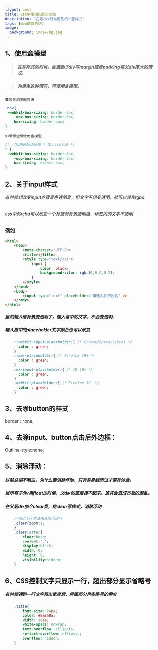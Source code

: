 ```yaml
---
layout: post
title: css中常用知识点总结
description: "在写css时常用到的一些样式"
tags: [Web前端总结]
image:
  background: index-bg.jpg
---
```


## 1、使用盒模型

>##### 在写样式的时候，会遇到子div写margin或者padding将父div撑大的情况。

>##### 为避免这种情况，可使用盒模型。

`兼容各浏览器写法`

```css
.box{
 -webkit-box-sizing: border-box;
    -moz-box-sizing: border-box;
    box-sizing: border-box;
}
```

`如果想全局使用盒模型`

```css
/* 可以用通配选择器 * 加上css代码 */
* {
 -webkit-box-sizing: border-box;
    -moz-box-sizing: border-box;
    box-sizing: border-box;
}
```

## 2、关于input样式

###### 有时候想改变input的背景色透明度，但文字不想变透明，就可以使用rgba

###### css中的rgba可以改变一个标签的背景透明度，标签内的文字不透明

### 例如

```html
<html>
	<head>
		<meta charset="UTF-8">
		<title></title>
		<style type="text/css">
			input {
				color: black;
				background-color: rgba(0,0,0,0.2);
			}
		</style>
	</head>
	<body>
		<input type="text" placeholder="请输入你的姓名" />
	</body>
</html>
```

##### 虽然输入框背景变透明了，输入框中的文字，不会变透明。

##### 输入框中的placeholder文字颜色也可以改变

```css
	::webkit-input-placeholder:{ /* Chrome/Opera/Safrai */
	  color : green;
	}
	::mos-placeholder:{ /* Firefox 19+ */
	  color : green;
	}
	:ms-input-placeholder:{	/* IE 10+ */
	  color : green;
	}
	:webkit-placeholder:{ /* Firefox 18- */
	  color : green;
	}
```

## 3、去除button的样式

 border : none;
 
## 4、去除input、button点击后外边框：

Outline-style:none;

## 5、消除浮动：

##### 以前总搞不明白，为什么要消除浮动，只有亲身经历过才深有体会。

##### 当所有子div用float的时候，父div的高度撑不起来。这样会造成布局的混乱。

##### 在父级div加个clear类，给clear写样式，消除浮动
```css
	/*用after方法来消除浮动*/
	.clear{zoom:1;
	}
	.clear:after{
		clear:both;
		content:'.';
		display:block;
		width: 0;
		height: 0;
		visibility:hidden;
	}
```

## 6、CSS控制文字只显示一行，超出部分显示省略号

##### 有时候遇到一行文字超出宽度后，后面部分用省略号的需求

```css
    .title{
        font-size: 24px;
        color: #8a8a8a;
        width: 16em;
        white-space: nowrap; 
        text-overflow: ellipsis; 
        -o-text-overflow: ellipsis; 
        overflow: hidden;
    }

```